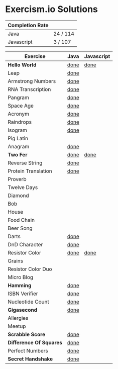 # Exercism.io Solutions

| Completion Rate | | 
| --- | --- |  
| Java | 24 / 114 |  
| Javascript | 3 / 107 |  


| Exercise | Java | Javascript |
| --- | --- | --- |
| **Hello World**  | [done](java/Hello%20World/) | [done](javascript/Hello%20World/hello-world.js) |
| Leap | [done](java/Leap/) |
| Armstrong Numbers | [done](java/Armstrong%20Number/) |
| RNA Transcription | [done](java/RNA%20Transcription/) |
| Pangram | [done](java/Pangram/) |
| Space Age | [done](java/Space%20Age/) |
| Acronym | [done](java/Acronym/) |
| Raindrops | [done](java/Raindrops/) |
| Isogram | [done](java/Isogram/) |
| Pig Latin | |
| Anagram | [done](java/Anagram/) |
| **Two Fer**  | [done](java/Two%20Fer/Twofer.java) | [done](javascript/Two%20Fer/two-fer.js) |
| Reverse String | [done](java/Reverse%20String/ReverseString.java) |
| Protein Translation | [done](java/Protein%20Translation/ProteinTranslator.java) |
| Proverb | |
| Twelve Days | |
| Diamond | |
| Bob | |
| House | |
| Food Chain | |
| Beer Song | |
| Darts | [done](java/Darts/Darts.java) |
| DnD Character | [done](java/DnD%20Character/DnDCharacter.java) 
| Resistor Color | [done](java/Resistor%20Color/ResistorColor.java) | [done](javascript/Resistor%20Color/resistor-color.js) |
| Grains | |
| Resistor Color Duo |  |
| Micro Blog | |
| **Hamming** | [done](java/Hamming/Hamming.java) |
| ISBN Verifier | [done](java/ISBN%20Verifier/IsbnVerifier.java) |
| Nucleotide Count | [done](java/Nucleotide%20Count/NucleotideCounter.java) |
| **Gigasecond** | [done](java/Gigasecond/) |
| Allergies | |
| Meetup | |
| **Scrabble Score** | [done](java/Scrabble%20Score/) |
| **Difference Of Squares** | [done](java/Difference%20Of%20Squares/) |
| Perfect Numbers | [done](java/Perfect%20Numbers/NaturalNumber.java) |
| **Secret Handshake** | [done](java/Secret%20Handshake/) |